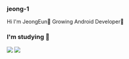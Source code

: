 ### jeong-1 
 Hi I'm JeongEun👋
 Growing Android Developer🌱

### I'm studying 📖
<div style="display:inline">
<img src="https://img.shields.io/badge/Android-3DDC84?style=for-the-badge&logo=Android&logoColor=white"/> 
<img src="https://img.shields.io/badge/Android-7F52FF?style=for-the-badge&logo=OpenJDK&logoColor=white"/> <br />
</div>




<!--
**jeong-1/jeong-1** is a ✨ _special_ ✨ repository because its `README.md` (this file) appears on your GitHub profile.

Here are some ideas to get you started:

- 🔭 I’m currently working on ...
- 🌱 I’m currently learning ...
- 👯 I’m looking to collaborate on ...
- 🤔 I’m looking for help with ...
- 💬 Ask me about ...
- 📫 How to reach me: ...
- 😄 Pronouns: ...
- ⚡ Fun fact: ...
-->
